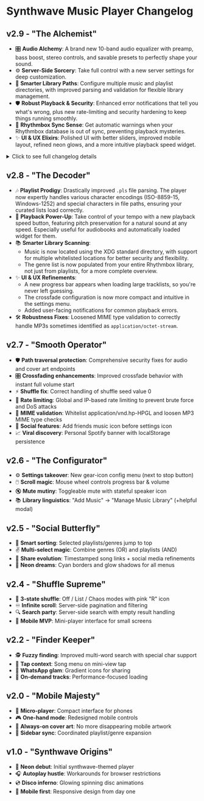 # Synthwave Music Player Changelog

## v2.9 - "The Alchemist"
- 🎛️ **Audio Alchemy**: A brand new 10-band audio equalizer with preamp, bass boost, stereo controls, and savable presets to perfectly shape your sound.
- ⚙️ **Server-Side Sorcery**: Take full control with a new server settings for deep customization.
- 📂 **Smarter Library Paths**: Configure multiple music and playlist directories, with improved parsing and validation for flexible library management.
- 🛡️ **Robust Playback & Security**: Enhanced error notifications that tell you what's wrong, plus new rate-limiting and security hardening to keep things running smoothly.
- 🔄 **Rhythmbox Sync Sense**: Get automatic warnings when your Rhythmbox database is out of sync, preventing playback mysteries.
- ✨ **UI & UX Elixirs**: Polished UI with better sliders, improved mobile layout, refined neon glows, and a more intuitive playback speed widget.

<details>
<summary>Click to see full changelog details</summary>

- 🎛 **Configuration**: Introduced typed, dynamic, and saved user and server settings that reload instantly. Redesigned the interface into a “Server Settings” popup with grouped input fields and automatic creation of default settings, including logging options.
- 🎚 **Equalizer & Audio**: Built a complete equalizer using the Web Audio API featuring a preamp, 9 frequency bands, bass boost, and enhanced stereo effects. Users can toggle it on/off during playback, save custom presets, enjoy glowing controls, layered popup windows, and separate control sections for each effect.
- 🚨 **Error Handling**: Detected playback errors on the server side using HTTP headers. The client now shows clear, user-friendly alerts when files are missing or unsupported.
- 🐞 **Logging & Debug**: Added detailed debug and verbose logging for playlist actions, blacklist filtering, and configuration changes to help track issues and improve troubleshooting.
- 🔧 **Misc Fixes & Enhancements**: Renamed application and configuration files for clarity. Fixed typos, improved user interface and README, optimized URL handling, playback, playlists, fullscreen mode, and worker processes; centralized default settings and expanded options for user configuration overrides.
- 📂 **Music & Playlist Paths**: Added editable whitelists allowing multiple music and playlist directories with checks to ensure paths exist. Fixed playlist loading problems across all directories. Enhanced shell command escaping, encoding detection, and improved blacklist regular expressions by adding string flags and error messages.
- ▶ **Playback & UI**: Redesigned the playback speed control widget with configurable options, smooth animations, and saved preferences. Improved mobile autoplay bypass and error handling. Added automatic scrolling to the current song, fullscreen cover toggle, refined volume and mute controls with tooltips and layout improvements, better context menu positioning, support for multiple audio formats, and richer notifications including clickable links, timed fades, and adaptive display durations.
- 🛡 **Rate Limiting & Security**: Implemented detailed IP and global rate limits with connection caps displayed in HTTP headers. Added whitelisting for local and private IP addresses and improved IPv4/IPv6 validation. Server provides warnings when rate limits are reached or large libraries are used. Strengthened security by whitelisting MIME types, validating file paths to prevent traversal attacks, and sanitizing shell commands.
- 📊 **Rhythmbox DB Status**: Enabled live detection of Rhythmbox database and playlist updates through the server API (restricted to private IPs). The client regularly checks the status and shows popup warnings prompting users to update the database if playback errors occur.
- 🎨 **UI/UX Upgrades**: Made sliders, buttons, and popup windows larger with neon glow effects and smooth fade animations. Adjusted fonts and margins differently for mobile and desktop views. Added sticky headers and compact vertical spacing on mobile devices. Improved sidebar collapse buttons and separated mouse events for playlists and genres. Introduced premium menus for “Upgrade to PRO” and “Report a Bug” linking to GitHub and Patreon. Fixed accidental clicks on the main title and polished notification styles and consistent widths.

</details>

## v2.8 - "The Decoder"
- 🎶 **Playlist Prodigy**: Drastically improved `.pls` file parsing. The player now expertly handles various character encodings (ISO-8859-15, Windows-1252) and special characters in file paths, ensuring your curated lists load correctly.
- 🚀 **Playback Power-Up**: Take control of your tempo with a new playback speed button, featuring pitch preservation for a natural sound at any speed. Especially useful for audiobooks and automatically loaded widget for them.
- 📚 **Smarter Library Scanning**:
    - Music is now located using the XDG standard directory, with support for multiple whitelisted locations for better security and flexibility.
    - The genre list is now populated from your entire Rhythmbox library, not just from playlists, for a more complete overview.
- ✨ **UI & UX Refinements**:
    - A new progress bar appears when loading large tracklists, so you're never left guessing.
    - The crossfade configuration is now more compact and intuitive in the settings menu.
    - Added user-facing notifications for common playback errors.
- 🛠️ **Robustness Fixes**: Loosened MIME type validation to correctly handle MP3s sometimes identified as `application/octet-stream`.

## v2.7 - "Smooth Operator"
- 🛡️ **Path traversal protection**: Comprehensive security fixes for audio and cover art endpoints
- 🎛️ **Crossfading enhancements**: Improved crossfade behavior with instant full volume start
- ⚡ **Shuffle fix**: Correct handling of shuffle seed value 0
- 🚦 **Rate limiting**: Global and IP-based rate limiting to prevent brute force and DoS attacks
- 🎵 **MIME validation**: Whitelist application/vnd.hp-HPGL and loosen MP3 MIME type checks
- 👥 **Social features**: Add friends music icon before settings icon
- 📈 **Viral discovery**: Personal Spotify banner with localStorage persistence

## v2.6 - "The Configurator"
- ⚙️ **Settings takeover**: New gear-icon config menu (next to stop button)
- 🖱️ **Scroll magic**: Mouse wheel controls progress bar & volume
- 🔇 **Mute mutiny**: Toggleable mute with stateful speaker icon
- 📚 **Library linguistics**: "Add Music" → "Manage Music Library" (+helpful modal)

## v2.5 - "Social Butterfly"
- 🎵 **Smart sorting**: Selected playlists/genres jump to top
- ✌️ **Multi-select magic**: Combine genres (OR) and playlists (AND)
- 📢 **Share evolution**: Timestamped song links + social media refinements
- 🎨 **Neon dreams**: Cyan borders and glow shadows for all menus

## v2.4 - "Shuffle Supreme"
- 🔀 **3-state shuffle**: Off / List / Chaos modes with pink "R" icon
- ♾️ **Infinite scroll**: Server-side pagination and filtering
- 🔍 **Search party**: Server-side search with empty result handling
- 📱 **Mobile MVP**: Mini-player interface for small screens

## v2.2 - "Finder Keeper"
- 🕵️ **Fuzzy finding**: Improved multi-word search with special char support
- 📱 **Tap context**: Song menu on mini-view tap
- 🌈 **WhatsApp glam**: Gradient icons for sharing
- 🚚 **On-demand tracks**: Performance-focused loading

## v2.0 - "Mobile Majesty"
- 📲 **Micro-player**: Compact interface for phones
- 🎮 **One-hand mode**: Redesigned mobile controls
- 🌌 **Always-on cover art**: No more disappearing mobile artwork
- 🤝 **Sidebar sync**: Coordinated playlist/genre expansion

## v1.0 - "Synthwave Origins"
- 🌠 **Neon debut**: Initial synthwave-themed player
- 🎧 **Autoplay hustle**: Workarounds for browser restrictions
- 💿 **Disco inferno**: Glowing spinning disc animations
- 📱 **Mobile first**: Responsive design from day one
